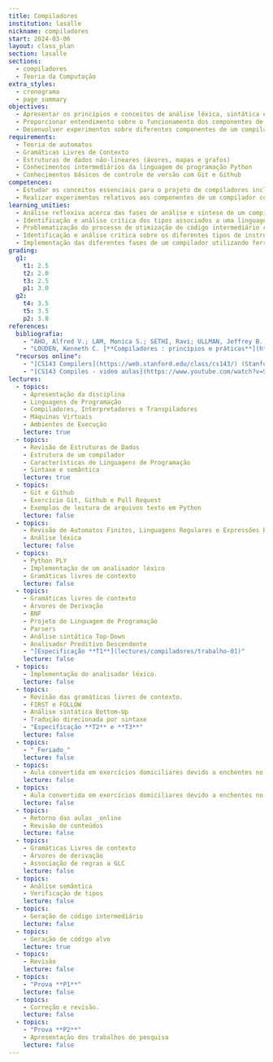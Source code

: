 ```yaml
---
title: Compiladores
institution: lasalle
nickname: compiladores
start: 2024-03-06
layout: class_plan
section: lasalle
sections:
  - compiladores
  - Teoria da Computação
extra_styles:
  - cronograma
  - page_summary
objectives:
  - Apresentar os princípios e conceitos de análise léxica, sintática e semântica, geração e otimização de código
  - Proporcionar entendimento sobre o funcionamento dos componentes de um compilador com enfoque prático
  - Desenvolver experimentos sobre diferentes componentes de um compilador
requirements:
  - Teoria de automatos
  - Gramáticas Livres de Contexto
  - Estruturas de dados não-lineares (ávores, mapas e grafos)
  - Conhecimentos intermediários da linguagem de programação Python
  - Conhecimentos básicos de controle de versão com Git e Github
competences:
  - Estudar os conceitos essenciais para o projeto de compiladores incluindo análise léxica, sintática, semântica e geração e otimização de código.
  - Realizar experimentos relativos aos componentes de um compilador com enfoque prático desenvolvido durante a disciplina com a utilização de ferramentas de geração de compiladores.
learning_unities:
  - Análise reflexiva acerca das fases de análise e síntese de um compilador
  - Identificação e análise crítica dos tipos associados a uma linguagem bem como geração de código intermediário
  - Problematização do processo de otimização de código intermediário comprometida com o desempenho de espaço e tempo
  - Identificação e análise crítica sobre os diferentes tipos de instruções geradas no processo de compilação
  - Implementação das diferentes fases de um compilador utilizando ferramentas para tal propósito de forma individual e cooperativa.
grading:
  g1:
    t1: 2.5
    t2: 2.0
    t3: 2.5
    p1: 3.0
  g2:
    t4: 3.5
    t5: 3.5
    p2: 3.0
references:
  bibliografia:
    - "AHO, Alfred V.; LAM, Monica S.; SETHI, Ravi; ULLMAN, Jeffrey B. **Compilers: Principles, Techniques, & Tools** 2<sup>a</sup> Ed. Addisson Wesley. 2006. (_Livro do Dragão Roxo_)"
    - "LOUDEN, Kenneth C. [**Compiladores : princípios e práticas**](https://integrada.minhabiblioteca.com.br/reader/books/9788522128532){:target='_blank'}. Cengage Learning, 2004."
  "recursos online":
    - "[CS143 Compilers](https://web.stanford.edu/class/cs143/) (Stanford - en)"
    - "[CS143 Compiles - video aulas](https://www.youtube.com/watch?v=SNWHmnWzJAI&list=PLoCMsyE1cvdUZRe1udlyjpzTww1U5olL2) (Stanford - en) - Os vídeos são legendados automaticamente pelo YouTube, porém a legenda é bem boa, mesmo no caso da tradução automática para português, que é bem aceitável."
lectures:
  - topics:
    - Apresentação da disciplina
    - Linguagens de Programação
    - Compiladores, Interpretadores e Transpiladores
    - Máquinas Virtuais
    - Ambientes de Execução
    lecture: true
  - topics:
    - Revisão de Estruturas de Dados
    - Estrutura de um compilador
    - Características de Linguagens de Programação
    - Sintaxe e semântica
    lecture: true
  - topics:
    - Git e Github
    - Exercício Git, Github e Pull Request
    - Exemplos de leitura de arquivos texto em Python
    lecture: false
  - topics:
    - Revisão de Automatos Finitos, Linguagens Regulares e Expressões Regulares
    - Análise léxica
    lecture: false
  - topics:
    - Python PLY
    - Implementação de um analisador léxico
    - Gramáticas livres de contexto
    lecture: false
  - topics:
    - Gramáticas livres de contexto
    - Árvores de Derivação
    - BNF
    - Projeto de Linguagem de Programação
    - Parsers
    - Análise sintática Top-Down
    - Analisador Preditivo Descendente
    - "[Especificação **T1**](lectures/compiladores/trabalho-01)"
    lecture: false
  - topics:
    - Implementação do analisador léxico.
    lecture: false
  - topics:
    - Revisão das gramáticas livres de contexto.
    - FIRST e FOLLOW
    - Análise sintática Bottom-Up
    - Tradução direcionada por sintaxe
    - "Especificação **T2** e **T3**"
    lecture: false
  - topics:
    - "_Feriado_"
    lecture: false
  - topics:
    - Aula convertida em exercícios domiciliares devido a enchentes no RS
    lecture: false
  - topics:
    - Aula convertida em exercícios domiciliares devido a enchentes no RS
    lecture: false
  - topics:
    - Retorno das aulas _online
    - Revisão de conteúdos
    lecture: false
  - topics:
    - Gramáticas Livres de contexto
    - Árvores de derivação
    - Associação de regras a GLC
    lecture: false
  - topics:
    - Análise semântica
    - Verificação de tipos
    lecture: false
  - topics:
    - Geração de código intermediário
    lecture: false
  - topics:
    - Geração de código alvo
    lecture: true
  - topics:
    - Revisão
    lecture: false
  - topics:
    - "Prova **P1**"
    lecture: false
  - topics:
    - Correção e revisão.
    lecture: false
  - topics:
    - "Prova **P2**"
    - Apresentação dos trabalhos de pesquisa
    lecture: false
---
```


